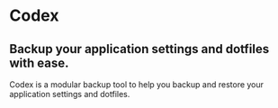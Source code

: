 Codex
=====

Backup your application settings and dotfiles with ease.
----

Codex is a modular backup tool to help you backup and restore your application settings and dotfiles.